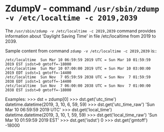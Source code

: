 ZdumpV - command ``/usr/sbin/zdump -v /etc/localtime -c 2019,2039``
===================================================================

The ``/usr/sbin/zdump -v /etc/localtime -c 2019,2039`` command provides information about
'Daylight Saving Time' in file /etc/localtime from 2019 to 2039.

Sample content from command ``zdump -v /etc/localtime -c 2019,2039`` is::

    /etc/localtime  Sun Mar 10 06:59:59 2019 UTC = Sun Mar 10 01:59:59 2019 EST isdst=0 gmtoff=-18000
    /etc/localtime  Sun Mar 10 07:00:00 2019 UTC = Sun Mar 10 03:00:00 2019 EDT isdst=1 gmtoff=-14400
    /etc/localtime  Sun Nov  7 05:59:59 2038 UTC = Sun Nov  7 01:59:59 2038 EDT isdst=1 gmtoff=-14400
    /etc/localtime  Sun Nov  7 06:00:00 2038 UTC = Sun Nov  7 01:00:00 2038 EST isdst=0 gmtoff=-18000

Examples:
    >>> dst = zdump[0]
    >>> dst.get('utc_time')
    datetime.datetime(2019, 3, 10, 6, 59, 59)
    >>> dst.get('utc_time_raw')
    'Sun Mar 10 06:59:59 2019 UTC'
    >>> dst.get('local_time')
    datetime.datetime(2019, 3, 10, 1, 59, 59)
    >>> dst.get('local_time_raw')
    'Sun Mar 10 01:59:59 2019 EST'
    >>> dst.get('isdst')
    0
    >>> dst.get('gmtoff')
    -18000